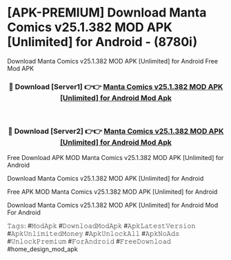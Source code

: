 # [APK-PREMIUM] Download Manta Comics v25.1.382 MOD APK [Unlimited] for Android - (8780i)
Download Manta Comics v25.1.382 MOD APK [Unlimited] for Android Free Mod APK

<div align="center">
<h3>🔴 Download [Server1] 👉👉 <a href="https://apk-comot.site?title=Manta_Comics_v25.1.382_MOD_APK_[Unlimited]_for_Android">Manta Comics v25.1.382 MOD APK [Unlimited] for Android Mod Apk</a></h3><br>

<h3>🔴 Download [Server2] 👉👉 <a href="https://apk-comot.site?title=Manta_Comics_v25.1.382_MOD_APK_[Unlimited]_for_Android">Manta Comics v25.1.382 MOD APK [Unlimited] for Android Mod Apk</a></h3>
</div>


Free Download APK MOD Manta Comics v25.1.382 MOD APK [Unlimited] for Android

Download Manta Comics v25.1.382 MOD APK [Unlimited] for Android 

Free APK MOD Manta Comics v25.1.382 MOD APK [Unlimited] for Android 

Download Manta Comics v25.1.382 MOD APK [Unlimited] for Android Mod For Android

𝚃𝚊𝚐𝚜: #𝙼𝚘𝚍𝙰𝚙𝚔 #𝙳𝚘𝚠𝚗𝚕𝚘𝚊𝚍𝙼𝚘𝚍𝙰𝚙𝚔 #𝙰𝚙𝚔𝙻𝚊𝚝𝚎𝚜𝚝𝚅𝚎𝚛𝚜𝚒𝚘𝚗 #𝙰𝚙𝚔𝚄𝚗𝚕𝚒𝚖𝚒𝚝𝚎𝚍𝙼𝚘𝚗𝚎𝚢 #𝙰𝚙𝚔𝚄𝚗𝚕𝚘𝚌𝚔𝙰𝚕𝚕 #𝙰𝚙𝚔𝙽𝚘𝙰𝚍𝚜 #𝚄𝚗𝚕𝚘𝚌𝚔𝙿𝚛𝚎𝚖𝚒𝚞𝚖 #𝙵𝚘𝚛𝙰𝚗𝚍𝚛𝚘𝚒𝚍 #𝙵𝚛𝚎𝚎𝙳𝚘𝚠𝚗𝚕𝚘𝚊𝚍 #home_design_mod_apk